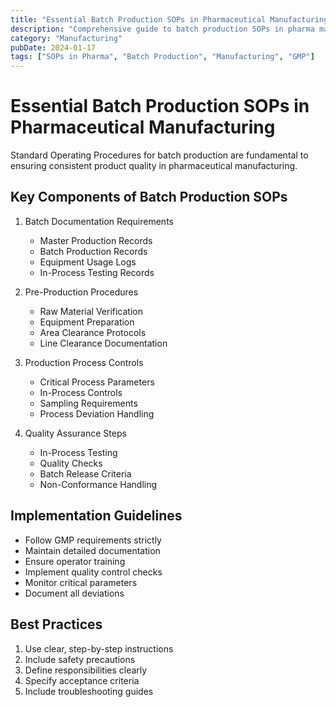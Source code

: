 ```yaml
---
title: "Essential Batch Production SOPs in Pharmaceutical Manufacturing"
description: "Comprehensive guide to batch production SOPs in pharma manufacturing, including documentation, validation, and quality control procedures"
category: "Manufacturing"
pubDate: 2024-01-17
tags: ["SOPs in Pharma", "Batch Production", "Manufacturing", "GMP"]
---
```


# Essential Batch Production SOPs in Pharmaceutical Manufacturing

Standard Operating Procedures for batch production are fundamental to ensuring consistent product quality in pharmaceutical manufacturing.

## Key Components of Batch Production SOPs

1. Batch Documentation Requirements
   - Master Production Records
   - Batch Production Records
   - Equipment Usage Logs
   - In-Process Testing Records

2. Pre-Production Procedures
   - Raw Material Verification
   - Equipment Preparation
   - Area Clearance Protocols
   - Line Clearance Documentation

3. Production Process Controls
   - Critical Process Parameters
   - In-Process Controls
   - Sampling Requirements
   - Process Deviation Handling

4. Quality Assurance Steps
   - In-Process Testing
   - Quality Checks
   - Batch Release Criteria
   - Non-Conformance Handling

## Implementation Guidelines

- Follow GMP requirements strictly
- Maintain detailed documentation
- Ensure operator training
- Implement quality control checks
- Monitor critical parameters
- Document all deviations

## Best Practices

1. Use clear, step-by-step instructions
2. Include safety precautions
3. Define responsibilities clearly
4. Specify acceptance criteria
5. Include troubleshooting guides